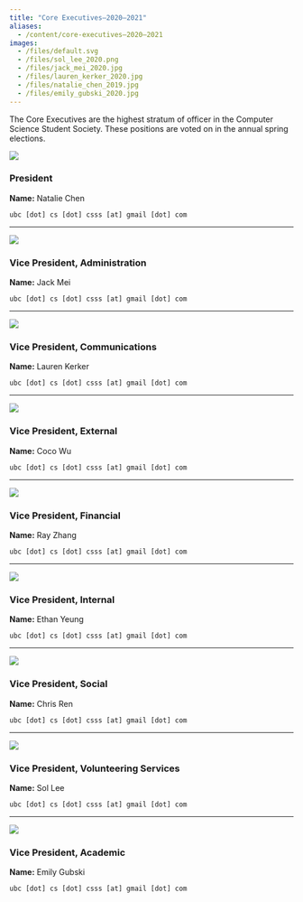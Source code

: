 ```yaml
---
title: "Core Executives—2020–2021"
aliases:
  - /content/core-executives—2020–2021
images:
  - /files/default.svg
  - /files/sol_lee_2020.png
  - /files/jack_mei_2020.jpg
  - /files/lauren_kerker_2020.jpg
  - /files/natalie_chen_2019.jpg
  - /files/emily_gubski_2020.jpg
---
```


<style>
.blog-post img {
  height: 100px;
  width: 100px;
  float: left;
  margin-right: 32px;
  border-radius: 50%;
  object-fit: cover;
}
</style>

The Core Executives are the highest stratum of officer in the Computer Science Student Society. These positions are voted on in the annual spring elections.

![](/files/natalie_chen_2019.jpg)

### President

**Name:** Natalie Chen

[comment]: <> (`president [at] ubccsss [dot] org`)
`ubc [dot] cs [dot] csss [at] gmail [dot] com`

___

![](/files/default.svg)

### Vice President, Administration

**Name:** Jack Mei

[comment]: <> (`secretary [at] ubccsss [dot] org`)
`ubc [dot] cs [dot] csss [at] gmail [dot] com`

___

![](/files/lauren_kerker_2020.jpg)

### Vice President, Communications

**Name:** Lauren Kerker

[comment]: <> (`vpc [at] ubccsss [dot] org`)
`ubc [dot] cs [dot] csss [at] gmail [dot] com`

___

![](/files/default.svg)

### Vice President, External

**Name:** Coco Wu

[comment]: <> (`vpx [at] ubccsss [dot] org`)
`ubc [dot] cs [dot] csss [at] gmail [dot] com`

___

![](/files/default.svg)

### Vice President, Financial

**Name:** Ray Zhang

[comment]: <> (`vpf [at] ubccsss [dot] org`)
`ubc [dot] cs [dot] csss [at] gmail [dot] com`

___

![](/files/default.svg)

### Vice President, Internal

**Name:** Ethan Yeung

[comment]: <> (`vpi [at] ubccsss [dot] org`)
`ubc [dot] cs [dot] csss [at] gmail [dot] com`

___

![](/files/default.svg)

### Vice President, Social

**Name:** Chris Ren

[comment]: <> (`vps [at] ubccsss [dot] org`)
`ubc [dot] cs [dot] csss [at] gmail [dot] com`

___

![](/files/sol_lee_2020.png)

### Vice President, Volunteering Services

**Name:** Sol Lee

[comment]: <> (`vpv [at] ubccsss [dot] org`)
`ubc [dot] cs [dot] csss [at] gmail [dot] com`

___

![](/files/emily_gubski_2020.jpg)

### Vice President, Academic

**Name:** Emily Gubski

[comment]: <> (`vpa [at] ubccsss [dot] org`)
`ubc [dot] cs [dot] csss [at] gmail [dot] com`
